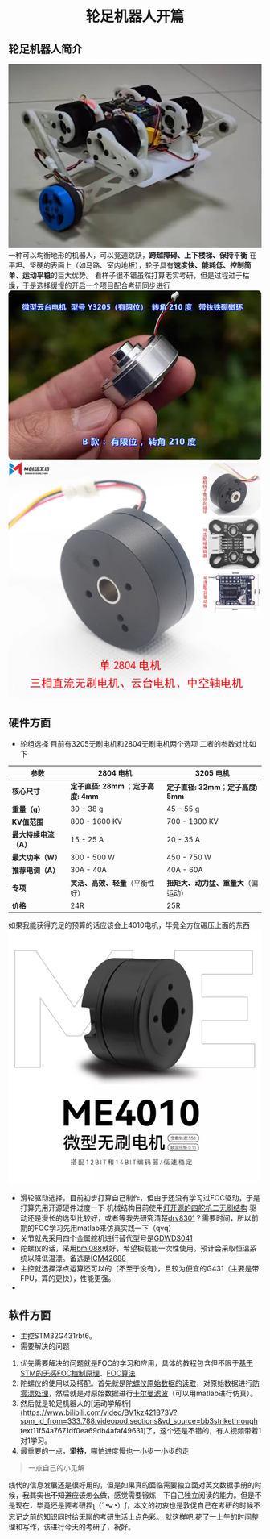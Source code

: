 # <p align="center">轮足机器人开篇</p>
##  轮足机器人简介
![轮足机器人照片](https://github.com/Limitput/Wheeled-robot-my/blob/main/image/%E5%BC%80%E6%BA%90%E5%85%A8%E8%BA%AB%E7%85%A7.jpg)
一种可以均衡地形的机器人，可以竞速跳跃，**跨越障碍、上下楼梯、保持平衡**
在平坦、坚硬的表面上（如马路、室内地板），轮子具有**速度快、能耗低、控制简单、运动平稳**的巨大优势。
看样子很不错虽然打算老实考研，但是过程过于枯燥，于是选择缓慢的开启一个项目配合考研同步进行
![3205电机](https://github.com/Limitput/Wheeled-robot-my/blob/main/image/3205%E7%94%B5%E6%9C%BA.png)
![2804电机](https://github.com/Limitput/Wheeled-robot-my/blob/main/image/2804%E7%94%B5%E6%9C%BA.png)
## 硬件方面
- 轮组选择
目前有3205无刷电机和2804无刷电机两个选项
二者的参数对比如下

|参数|2804 电机|3205 电机|
| - | - | - |
|**核心尺寸**|**定子直径: 28mm** ；**定子高度: 4mm**|**定子直径: 32mm**；**定子高度: 5mm**|
|**重量（g）**|30 - 38 g|45 - 55 g|
|**KV值范围**|800 - 1600 KV|700 - 1300 KV|
|**最大持续电流（A）**|15 - 25 A|20 - 35 A|
|**最大功率（W）**|300 - 500 W|450 - 750 W|
|**推荐电调（A）**|30A - 40A|40A - 60A|
|**专项**|**灵活、高效、轻量**（平衡性好）|**扭矩大、动力猛、重量大**（偏运动）|
|**价格**|24R|25R|

如果我能获得充足的预算的话应该会上4010电机，毕竟全方位碾压上面的东西
![4010电机](https://github.com/Limitput/Wheeled-robot-my/blob/main/image/4010%E7%94%B5%E6%9C%BA.png)

- 滑轮驱动选择，目前初步打算自己制作，但由于还没有学习过FOC驱动，于是打算先用开源硬件过度一下
机械结构目前使用[灯开源的四舵机二无刷结构](https://www.bilibili.com/video/BV1kz421B73V?spm_id_from=333.788.videopod.sections&vd_source=bb311f54a7671df0ea69db4afaf49631)
驱动还是漫长的选型比较好，或者等我先研究清楚[drv8301](https://www.bilibili.com/video/BV1NT4y1m7iy/?spm_id_from=333.337.search-card.all.click&vd_source=bb311f54a7671df0ea69db4afaf49631)？需要时间，所以前期的FOC学习先用matlab来仿真实践一下（qvq）
- 关节就先采用四个金属舵机进行替代型号是[GDWDS041](https://item.taobao.com/item.htm?abbucket=9&id=822105777693&mi_id=0000nbFLiI__PFfbfBkLcKQyhjINVwvAbS6nAfM4387tD5w&ns=1&skuId=5700115170704&spm=a21n57.1.hoverItem.1&utparam=%7B%22aplus_abtest%22:%2295969d8fd33971d31a28468b02d6e955%22%7D&xxc=taobaoSearch)
- 陀螺仪的话，采用[bmi088](https://blog.csdn.net/asdashhv/article/details/124413960)就好，希望板载能一次性使用。预计会采取恒温系统以降低温漂。备选是[ICM42688](https://oshwhub.com/xrobot/9-axis-3-0)
- 主控就选择浮点运算还可以的（不至于没有），且较为便宜的G431（主要是带FPU，算的更快），性能更强。
-
## 软件方面
- 主控STM32G431rbt6。
- 需要解决的问题
 1. 优先需要解决的问题就是FOC的学习和应用，具体的教程包含但不限于[基于STM的无感FOC控制原理](https://www.bilibili.com/video/BV1Fx76zzEcP/?spm_id_from=333.337.search-card.all.click&vd_source=bb311f54a7671df0ea69db4afaf49631)、[FOC算法](https://www.bilibili.com/video/BV1x84y1V76u?spm_id_from=333.788.videopod.sections&vd_source=bb311f54a7671df0ea69db4afaf49631)
 2. 陀螺仪的使用以及搭配。首先就是[陀螺仪原始数据的读取](https://blog.csdn.net/asdashhv/article/details/124413960)，对原始数据进行[防零漂处理](https://www.iotword.com/14737.html)，然后就是对原始数据进行[卡尔曼滤波](https://blog.csdn.net/qq_31775031/article/details/117067785)（可以用matlab进行仿真）。
 3. 然后就是轮足机器人的[运动学解析](https://www.bilibili.com/video/BV1kz421B73V?spm_id_from=333.788.videopod.sections&vd_source=bb3strikethrough text11f54a7671df0ea69db4afaf49631)了，这个还是不错的，有人视频带着1对1学习。
 4. 最重要的一点，**坚持**，哪怕进度慢也一小步一小步的走

> 一点自己的小见解

线代的信息发展还是很好用的，但是如果真的面临需要独立面对英文数据手册的时候，~~我其实也不知道应该怎么做~~，感觉需要锻炼一下自己独立阅读的能力。但是不是现在，毕竟还是要考研捏ʅ（´◔౪◔）ʃ，本文的初衷也是敦促自己在考研的时候不忘记之前的知识同时给无聊的考研生活上点色彩。
就这样吧,花了一上午的时间整理和写作，该进行今天的考研了，祝好。

